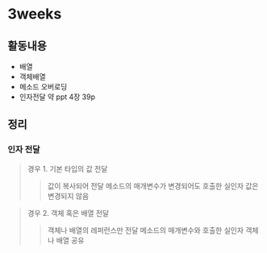 # 3weeks

## 활동내용
- 배열
- 객체배열
- 메소드 오버로딩
- 인자전달
약 ppt 4장 39p

## 정리

### 인자 전달
> 경우 1. 기본 타입의 값 전달
>> 값이 복사되어 전달
>> 메소드의 매개변수가 변경되어도 호출한 실인자 값은 변경되지 않음

> 경우 2. 객체 혹은 배열 전달
>> 객체나 배열의 레퍼런스만 전달
>> 메소드의 매개변수와 호출한 실인자 객체나 배열 공유